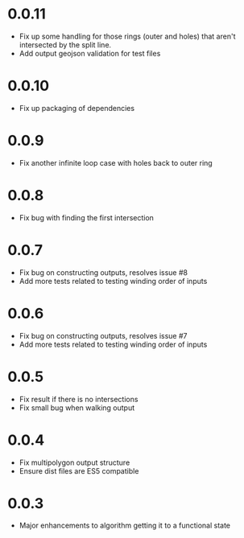 # 0.0.11
- Fix up some handling for those rings (outer and holes) that aren't intersected by the split line.
- Add output geojson validation for test files

# 0.0.10
- Fix up packaging of dependencies

# 0.0.9
- Fix another infinite loop case with holes back to outer ring

# 0.0.8
- Fix bug with finding the first intersection

# 0.0.7
- Fix bug on constructing outputs, resolves issue #8
- Add more tests related to testing winding order of inputs

# 0.0.6
- Fix bug on constructing outputs, resolves issue #7
- Add more tests related to testing winding order of inputs

# 0.0.5
- Fix result if there is no intersections
- Fix small bug when walking output

# 0.0.4
- Fix multipolygon output structure
- Ensure dist files are ES5 compatible

# 0.0.3
- Major enhancements to algorithm getting it to a functional state
